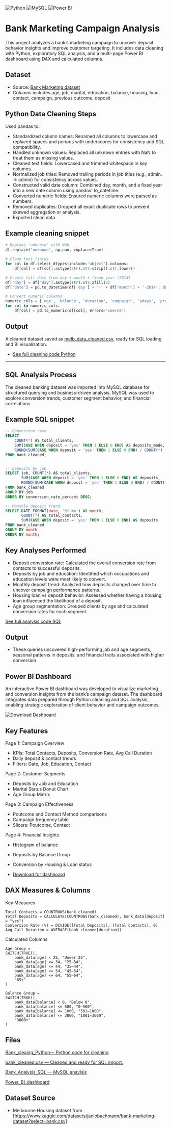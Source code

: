 ![Python](https://img.shields.io/badge/Python-3776AB.svg?style=for-the-badge&logo=Python&logoColor=white)
![MySQL](https://img.shields.io/badge/mysql-%2300f.svg?style=for-the-badge&logo=mysql&logoColor=white)
![Power BI](https://img.shields.io/badge/power_bi-F2C811?style=for-the-badge&logo=powerbi&logoColor=black)


# Bank Marketing Campaign Analysis

This project analyzes a bank’s marketing campaign to uncover deposit behavior insights and improve customer targeting. It includes data cleaning with Python, exploratory SQL analysis, and a multi-page Power BI dashboard using DAX and calculated columns.

## Dataset

- Source: [Bank Marketing dataset](https://github.com/kChe626/Bank_Marketing/blob/main/bank.csv)
- Columns includes age, job, marital, education, balance, housing, loan, contact, campaign, previous outcome, deposit

## Python Data Cleaning Steps

Used pandas to:
- Standardized column names: Renamed all columns to lowercase and replaced spaces and periods with underscores for consistency and SQL compatibility.
- Handled unknown values: Replaced all unknown entries with NaN to treat them as missing values.
- Cleaned text fields: Lowercased and trimmed whitespace in key columns.
- Normalized job titles: Removed trailing periods in job titles (e.g., admin. → admin) for consistency across values.
- Constructed valid date column: Combined day, month, and a fixed year into a new date column using pandas' to_datetime.
- Converted numeric fields: Ensured numeric columns were parsed as numbers.
- Removed duplicates: Dropped all exact duplicate rows to prevent skewed aggregation or analysis.
- Exported clean data

 ## Example cleaning snippet

```python
# Replace 'unknown' with NaN
df.replace('unknown', np.nan, inplace=True)

# Clean text fields
for col in df.select_dtypes(include='object').columns:
    df[col] = df[col].astype(str).str.strip().str.lower()

# Create full date from day + month + fixed year (2014)
df['day'] = df['day'].astype(str).str.zfill(2)
df['date'] = pd.to_datetime(df['day'] + '-' + df['month'] + '-2014', dayfirst=True, errors='coerce')

# Convert numeric columns
numeric_cols = ['age', 'balance', 'duration', 'campaign', 'pdays', 'previous']
for col in numeric_cols:
    df[col] = pd.to_numeric(df[col], errors='coerce')
```

## Output

A cleaned dataset saved as [melb_data_cleaned.csv](https://github.com/kChe626/Bank_Marketing/blob/main/bank_cleaned.csv), ready for SQL loading and BI visualization.

- [See full cleaning code Python](https://github.com/kChe626/Bank_Marketing/blob/main/Bank_cleaning_Python)

---

##  SQL Analysis Process

The cleaned banking dataset was imported into MySQL database for structured querying and business-driven analysis. MySQL was used to explore conversion trends, customer segment behavior, and financial correlations.

## Example SQL snippet
```sql
-- Conversion rate
SELECT 
    COUNT(*) AS total_clients,
    SUM(CASE WHEN deposit = 'yes' THEN 1 ELSE 0 END) AS deposits_made,
    ROUND(SUM(CASE WHEN deposit = 'yes' THEN 1 ELSE 0 END) / COUNT(*) * 100, 2) AS conversion_rate_percent
FROM bank_cleaned;


-- Deposits by job
SELECT job, COUNT(*) AS total_clients,
       SUM(CASE WHEN deposit = 'yes' THEN 1 ELSE 0 END) AS deposits,
       ROUND(SUM(CASE WHEN deposit = 'yes' THEN 1 ELSE 0 END) / COUNT(*) * 100, 2) AS conversion_rate_percent
FROM bank_cleaned
GROUP BY job
ORDER BY conversion_rate_percent DESC;

-- Monthly deposit trend
SELECT DATE_FORMAT(date, '%Y-%m') AS month,
       COUNT(*) AS total_contacts,
       SUM(CASE WHEN deposit = 'yes' THEN 1 ELSE 0 END) AS deposits
FROM bank_cleaned
GROUP BY month
ORDER BY month;
```

## Key Analyses Performed

- Deposit conversion rate: Calculated the overall conversion rate from contacts to successful deposits.
- Deposits by job and education: Identified which occupations and education levels were most likely to convert.
- Monthly deposit trend: Analyzed how deposits changed over time to uncover campaign performance patterns.
- Housing loan vs deposit behavior: Assessed whether having a housing loan influenced the likelihood of a deposit.
- Age group segmentation: Grouped clients by age and calculated conversion rates for each segment.

[See full analysis code SQL](https://github.com/kChe626/Bank_Marketing/blob/main/Bank_Analysis_SQL.sql)

## Output 

- These queries uncovered high-performing job and age segments, seasonal patterns in deposits, and financial traits associated with higher conversion.

## Power BI Dashboard

An interactive Power BI dashboard was developed to visualize marketing and conversion insights from the bank’s campaign dataset. The dashboard integrates data prepared through Python cleaning and SQL analysis, enabling strategic exploration of client behavior and campaign outcomes.

![Download Dashboard](https://github.com/kChe626/Bank_Marketing/blob/main/Bank_dashboard_preview.gif)


## Key Features

Page 1: Campaign Overview
- KPIs: Total Contacts, Deposits, Conversion Rate, Avg Call Duration
- Daily deposit & contact trends
- Filters: Date, Job, Education, Contact

Page 2: Customer Segments
- Deposits by Job and Education
- Marital Status Donut Chart
- Age Group Matrix

Page 3: Campaign Effectiveness
- Poutcome and Contact Method comparisons
- Campaign frequency table
- Slicers: Poutcome, Contact

Page 4: Financial Insights
- Histogram of balance
- Deposits by Balance Group
- Conversion by Housing & Loan status

- [Download for dashboard](https://github.com/kChe626/Bank_Marketing/blob/main/bank_power_bi.pbix)

## DAX Measures & Columns
Key Measures
```dax
Total Contacts = COUNTROWS(bank_cleaned)
Total Deposits = CALCULATE(COUNTROWS(bank_cleaned), bank_data[deposit] = "yes")
Conversion Rate (%) = DIVIDE([Total Deposits], [Total Contacts], 0)
Avg Call Duration = AVERAGE(bank_cleaned[duration])
```
Calculated Columns

```dax
Age Group = 
SWITCH(TRUE(),
    bank_data[age] < 25, "Under 25",
    bank_data[age] <= 34, "25–34",
    bank_data[age] <= 44, "35–44",
    bank_data[age] <= 54, "45–54",
    bank_data[age] <= 64, "55–64",
    "65+"
)

Balance Group = 
SWITCH(TRUE(),
    bank_data[balance] < 0, "Below 0",
    bank_data[balance] <= 500, "0–500",
    bank_data[balance] <= 1000, "501–1000",
    bank_data[balance] <= 3000, "1001–3000",
    "3000+"
)
```

## Files

[Bank_cleaing_Python— Python code for cleaning](https://github.com/kChe626/Bank_Marketing/blob/main/Bank_cleaning_Python)

[bank_cleaned.csv — Cleaned and ready for SQL import.](https://github.com/kChe626/Bank_Marketing/blob/main/bank_cleaned.csv)

[Bank_Analysis_SQL — MySQL anaylsis](https://github.com/kChe626/Bank_Marketing/blob/main/Bank_Analysis_SQL.sql)

[Power_BI_dashboard](https://github.com/kChe626/Bank_Marketing/blob/main/bank_power_bi.pbix)

## Dataset Source

- Melbourne Housing dataset from [https://www.kaggle.com/datasets/janiobachmann/bank-marketing-dataset?select=bank.csv]

